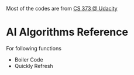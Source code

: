 Most of the codes are from [CS 373 @ Udacity](https://www.udacity.com/course/artificial-intelligence-for-robotics--cs373)

# AI Algorithms Reference
For following functions
* Boiler Code
* Quickly Refresh